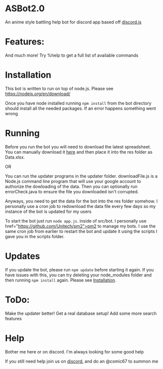 # ASBot2.0
An anime style battling help bot for discord app based off <a href="https://github.com/hydrabolt/discord.js/">discord.js</a>

# Features:


And much more! Try %help to get a full list of available commands

# Installation

This bot is written to run on top of node.js. Please see https://nodejs.org/en/download/

Once you have node installed running `npm install` from the bot directory should install all the needed packages. If an error happens something went wrong


# Running
Before you run the bot you will need to download the latest spreadsheet. You can manually download it <a href="https://docs.google.com/spreadsheets/d/1RlsjFgpQGSZPGtwaUL33g0zHN888-iveQPKSVgFII-M/edit#gid=0">here</a> and then place it into the res folder as Data.xlsx.

OR

You can run the updater programs in the updater folder. downloadFile.js is a Node.js command line program that will use your google account to authorize the dowloading of the data.
Then you can optionally run errorCheck.java to ensure the file you downloaded isn't corrupted.

Anyways, you need to get the data for the bot into the res folder somehow. I personally use a cron job to redownload the data file every few days so my instance of the bot is updated for my users

To start the bot just run
`node app.js`.
inside of src/bot. I personally use href="https://github.com/Unitech/pm2">pm2</a> to manage my bots. I use the same cron job from earlier to restart the bot and update it using the scripts I gave  you in the scripts folder.

# Updates
If you update the bot, please run `npm update` before starting it again. If you have
issues with this, you can try deleting your node_modules folder and then running
`npm install` again. Please see [Installation](#Installation).

# ToDo:
Make the updater better!
Get a real database setup!
Add some more search features

# Help
Bother me here or on discord. I'm always looking for some good help

If you still need help join us on [discord.](https://discord.gg/SBvnyzf) and do an @comic67 to summon me
